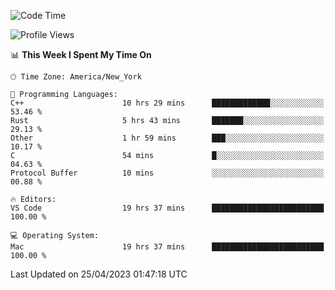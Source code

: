 <!--START_SECTION:waka-->
![Code Time](http://img.shields.io/badge/Code%20Time-348%20hrs%2034%20mins-blue)

![Profile Views](http://img.shields.io/badge/Profile%20Views-44-blue)

📊 **This Week I Spent My Time On** 

```text
🕑︎ Time Zone: America/New_York

💬 Programming Languages: 
C++                      10 hrs 29 mins      █████████████░░░░░░░░░░░░   53.46 % 
Rust                     5 hrs 43 mins       ███████░░░░░░░░░░░░░░░░░░   29.13 % 
Other                    1 hr 59 mins        ███░░░░░░░░░░░░░░░░░░░░░░   10.17 % 
C                        54 mins             █░░░░░░░░░░░░░░░░░░░░░░░░   04.63 % 
Protocol Buffer          10 mins             ░░░░░░░░░░░░░░░░░░░░░░░░░   00.88 % 

🔥 Editors: 
VS Code                  19 hrs 37 mins      █████████████████████████   100.00 % 

💻 Operating System: 
Mac                      19 hrs 37 mins      █████████████████████████   100.00 % 
```


 Last Updated on 25/04/2023 01:47:18 UTC
<!--END_SECTION:waka-->
